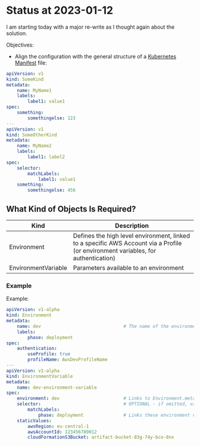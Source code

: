 # Status at 2023-01-12

I am starting today with a major re-write as I thought again about the solution.

Objectives:

* Align the configuration with the general structure of a [Kubernetes Manifest](https://kubernetes.io/docs/concepts/overview/working-with-objects/kubernetes-objects/) file:

```yaml
apiVersion: v1
kind: SomeKind
metadata:
    name: MyName1
    labels:
        label1: value1
spec:
    something:
        somethingelse: 123
---
apiVersion: v1
kind: SomeOtherKind
metadata:
    name: MyName2
    labels:
        label1: label2
spec:
    selector:
        matchLabels:
            label1: value1
    something:
        somethingelse: 456
```

## What Kind of Objects Is Required?

| Kind                 | Description                                                                                                                       |
|----------------------|-----------------------------------------------------------------------------------------------------------------------------------|
| Environment          | Defines the high level environment, linked to a specific AWS Account via a Profile (or environment variables, for authentication) |
| EnvironmentVariable  | Parameters available to an environment                                                                                            |

### Example

Example:

```yaml
apiVersion: v1-alpha
kind: Environment
metadata:
    name: dev                               # The name of the environment
    labels:
        phase: deployment
spec:
    authentication:
        useProfile: true
        profileName: AwsDevProfileName
---
apiVersion: v1-alpha
kind: EnvironmentVariable
metadata:
    name: dev-environment-variable
spec:
    environment: dev                        # Links to Environment.metadata.name
    selector:                               # OPTIONAL - if omitted, variables is visible to all environments that matches the environment name
        matchLabels:
            phase: deployment               # Links these environment variables only to a certain label selector 
    staticValues:
        awsRegion: eu-central-1
        awsAccountId: 123456789012
        cloudFormationS3Bucket: artifact-bucket-83g-74y-bco-8nx
```
